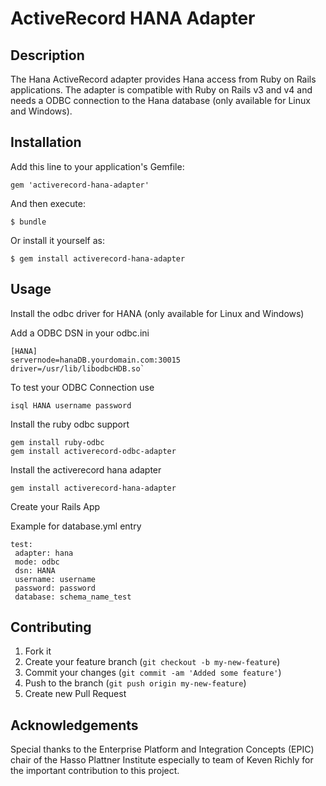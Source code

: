 ActiveRecord HANA Adapter
=========================

Description
-----------

The Hana ActiveRecord adapter provides Hana access from Ruby on Rails applications.
The adapter is compatible with Ruby on Rails v3 and v4 and needs a ODBC connection to the Hana database (only available for Linux and Windows).

Installation
------------

Add this line to your application's Gemfile:

    gem 'activerecord-hana-adapter'

And then execute:

    $ bundle

Or install it yourself as:

    $ gem install activerecord-hana-adapter

Usage
-----

Install the odbc driver for HANA (only available for Linux and Windows)

Add a ODBC DSN in your odbc.ini

    [HANA]
	servernode=hanaDB.yourdomain.com:30015
	driver=/usr/lib/libodbcHDB.so`

To test your ODBC Connection use

	isql HANA username password

Install the ruby odbc support
	
	gem install ruby-odbc
	gem install activerecord-odbc-adapter

Install the activerecord hana adapter

	gem install activerecord-hana-adapter

Create your Rails App

Example for database.yml entry

	test:
     adapter: hana
     mode: odbc
     dsn: HANA
     username: username
     password: password
     database: schema_name_test


Contributing
------------

1. Fork it
2. Create your feature branch (`git checkout -b my-new-feature`)
3. Commit your changes (`git commit -am 'Added some feature'`)
4. Push to the branch (`git push origin my-new-feature`)
5. Create new Pull Request

Acknowledgements
----------------

Special thanks to the Enterprise Platform and Integration Concepts (EPIC) chair of the Hasso Plattner Institute especially to team of Keven Richly for the important contribution to this project.